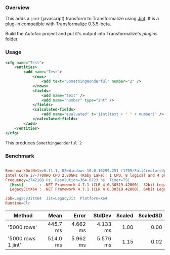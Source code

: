 ### Overview

This adds a `jint` (javascript) transform to Transformalize using [Jint](https://github.com/sebastienros/jint).  It is a plug-in compatible with Transformalize 0.3.5-beta.

Build the Autofac project and put it's output into Transformalize's *plugins* folder.

### Usage

```xml
<cfg name="Test">
    <entities>
        <add name="Test">
            <rows>
                <add text="SomethingWonderful" number="2" />
            </rows>
            <fields>
                <add name="text" />
                <add name="number" type="int" />
            </fields>
            <calculated-fields>
                <add name="evaluated" t='jint(text + " " + number)' />
            </calculated-fields>
        </add>
    </entities>
</cfg>
```

This produces `SomethingWonderful 2`

### Benchmark

``` ini

BenchmarkDotNet=v0.11.1, OS=Windows 10.0.16299.251 (1709/FallCreatorsUpdate/Redstone3)
Intel Core i7-7700HQ CPU 2.80GHz (Kaby Lake), 1 CPU, 8 logical and 4 physical cores
Frequency=2742188 Hz, Resolution=364.6723 ns, Timer=TSC
  [Host]       : .NET Framework 4.7.1 (CLR 4.0.30319.42000), 32bit LegacyJIT-v4.7.2633.0
  LegacyJitX64 : .NET Framework 4.7.1 (CLR 4.0.30319.42000), 64bit LegacyJIT/clrjit-v4.7.2633.0;compatjit-v4.7.2633.0

Job=LegacyJitX64  Jit=LegacyJit  Platform=X64  
Runtime=Clr  

```
|             Method |     Mean |    Error |   StdDev | Scaled | ScaledSD |
|------------------- |---------:|---------:|---------:|-------:|---------:|
|        &#39;5000 rows&#39; | 445.7 ms | 4.662 ms | 4.133 ms |   1.00 |     0.00 |
| &#39;5000 rows 1 jint&#39; | 514.0 ms | 5.962 ms | 5.576 ms |   1.15 |     0.02 |
